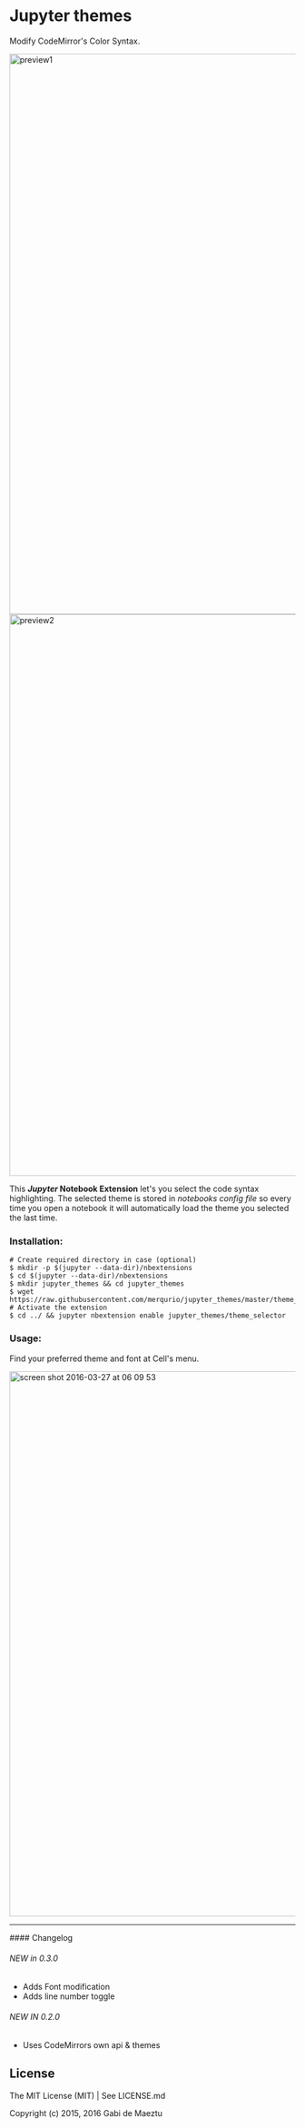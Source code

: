 # Jupyter themes

Modify CodeMirror's Color Syntax.

<img width="987" alt="preview1" src="https://cloud.githubusercontent.com/assets/1485056/14063819/abe2dc18-f3e2-11e5-94d9-978ec774156e.png">
<img width="989" alt="preview2" src="https://cloud.githubusercontent.com/assets/1485056/14063820/abfab572-f3e2-11e5-9fee-4b6be0fbc9bb.png">

This **_Jupyter_ Notebook Extension** let's you select the code syntax highlighting. The selected theme is stored in _notebooks config file_ so every time you open a notebook it will automatically load the theme you selected the last time.

### Installation:

```shell
# Create required directory in case (optional)
$ mkdir -p $(jupyter --data-dir)/nbextensions
$ cd $(jupyter --data-dir)/nbextensions
$ mkdir jupyter_themes && cd jupyter_themes
$ wget https://raw.githubusercontent.com/merqurio/jupyter_themes/master/theme_selector.js
# Activate the extension
$ cd ../ && jupyter nbextension enable jupyter_themes/theme_selector
```

### Usage:
Find your preferred theme and font at Cell's menu.

<img width="960" alt="screen shot 2016-03-27 at 06 09 53" src="https://cloud.githubusercontent.com/assets/1485056/14063821/ac094150-f3e2-11e5-9f6f-7861aaa69ec0.png">

-----
#### Changelog
###### NEW in 0.3.0
- Adds Font modification
- Adds line number toggle

###### NEW IN 0.2.0
- Uses CodeMirrors own api & themes



## License

The MIT License (MIT) | See LICENSE.md

Copyright (c) 2015, 2016 Gabi de Maeztu
